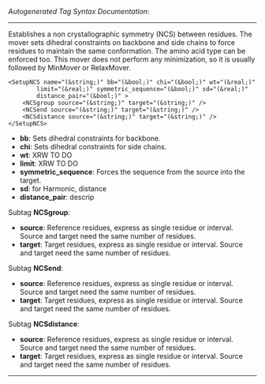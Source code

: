 _Autogenerated Tag Syntax Documentation:_

---
Establishes a non crystallographic symmetry (NCS) between residues. The mover sets dihedral constraints on backbone and side chains to force residues to maintain the same conformation. The amino acid type can be enforced too. This mover does not perform any minimization, so it is usually followed by MinMover or RelaxMover.

```
<SetupNCS name="(&string;)" bb="(&bool;)" chi="(&bool;)" wt="(&real;)"
        limit="(&real;)" symmetric_sequence="(&bool;)" sd="(&real;)"
        distance_pair="(&bool;)" >
    <NCSgroup source="(&string;)" target="(&string;)" />
    <NCSend source="(&string;)" target="(&string;)" />
    <NCSdistance source="(&string;)" target="(&string;)" />
</SetupNCS>
```

-   **bb**: Sets dihedral constraints for backbone.
-   **chi**: Sets dihedral constraints for side chains.
-   **wt**: XRW TO DO
-   **limit**: XRW TO DO
-   **symmetric_sequence**: Forces the sequence from the source into the target.
-   **sd**: for Harmonic, distance
-   **distance_pair**: descrip


Subtag **NCSgroup**:   

-   **source**: Reference residues, express as single residue or interval. Source and target need the same number of residues.
-   **target**: Target residues, express as single residue or interval. Source and target need the same number of residues.

Subtag **NCSend**:   

-   **source**: Reference residues, express as single residue or interval. Source and target need the same number of residues.
-   **target**: Target residues, express as single residue or interval. Source and target need the same number of residues.

Subtag **NCSdistance**:   

-   **source**: Reference residues, express as single residue or interval. Source and target need the same number of residues.
-   **target**: Target residues, express as single residue or interval. Source and target need the same number of residues.

---
